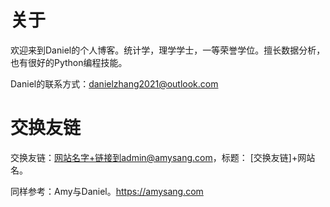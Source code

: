 # 关于

欢迎来到Daniel的个人博客。统计学，理学学士，一等荣誉学位。擅长数据分析，也有很好的Python编程技能。

Daniel的联系方式：danielzhang2021@outlook.com

# 交换友链

交换友链：网站名字+链接到admin@amysang.com，标题： \[交换友链\]+网站名。

同样参考：Amy与Daniel。https://amysang.com
